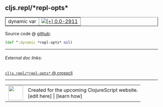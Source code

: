 ## cljs.repl/\*repl-opts\*



 <table border="1">
<tr>
<td>dynamic var</td>
<td><a href="https://github.com/cljsinfo/cljs-api-docs/tree/0.0-2911"><img valign="middle" alt="[+] 0.0-2911" title="Added in 0.0-2911" src="https://img.shields.io/badge/+-0.0--2911-lightgrey.svg"></a> </td>
</tr>
</table>









Source code @ [github](https://github.com/clojure/clojurescript/blob/r3178/src/clj/cljs/repl.clj#L35):

```clj
(def ^:dynamic *repl-opts* nil)
```

<!--
Repo - tag - source tree - lines:

 <pre>
clojurescript @ r3178
└── src
    └── clj
        └── cljs
            └── <ins>[repl.clj:35](https://github.com/clojure/clojurescript/blob/r3178/src/clj/cljs/repl.clj#L35)</ins>
</pre>

-->

---



###### External doc links:

[`cljs.repl/*repl-opts*` @ crossclj](http://crossclj.info/fun/cljs.repl/*repl-opts*.html)<br>

---

 <table>
<tr><td>
<img valign="middle" align="right" width="48px" src="http://i.imgur.com/Hi20huC.png">
</td><td>
Created for the upcoming ClojureScript website.<br>
[edit here] | [learn how]
</td></tr></table>

[edit here]:https://github.com/cljsinfo/cljs-api-docs/blob/master/cljsdoc/cljs.repl/STARrepl-optsSTAR.cljsdoc
[learn how]:https://github.com/cljsinfo/cljs-api-docs/wiki/cljsdoc-files

<!--

This information was too distracting to show to readers, but I'll leave it
commented here since it is helpful to:

- pretty-print the data used to generate this document
- and show how to retrieve that data



The API data for this symbol:

```clj
{:ns "cljs.repl",
 :name "*repl-opts*",
 :type "dynamic var",
 :source {:code "(def ^:dynamic *repl-opts* nil)",
          :title "Source code",
          :repo "clojurescript",
          :tag "r3178",
          :filename "src/clj/cljs/repl.clj",
          :lines [35]},
 :full-name "cljs.repl/*repl-opts*",
 :full-name-encode "cljs.repl/STARrepl-optsSTAR",
 :history [["+" "0.0-2911"]]}

```

Retrieve the API data for this symbol:

```clj
;; from Clojure REPL
(require '[clojure.edn :as edn])
(-> (slurp "https://raw.githubusercontent.com/cljsinfo/cljs-api-docs/catalog/cljs-api.edn")
    (edn/read-string)
    (get-in [:symbols "cljs.repl/*repl-opts*"]))
```

-->
